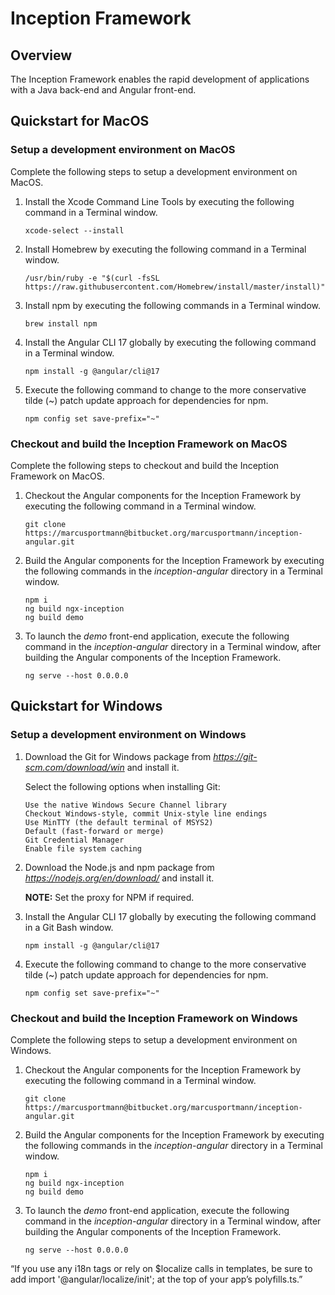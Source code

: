 # Inception Framework

## Overview
The Inception Framework enables the rapid development of applications with a Java back-end and
Angular front-end.

## Quickstart for MacOS

### Setup a development environment on MacOS

Complete the following steps to setup a development environment on MacOS.

1. Install the Xcode Command Line Tools by executing the following command in a Terminal
   window.
   ```
   xcode-select --install
   ```
2. Install Homebrew by executing the following command in a Terminal window.
   ```
   /usr/bin/ruby -e "$(curl -fsSL https://raw.githubusercontent.com/Homebrew/install/master/install)"
   ```
3. Install npm by executing the following commands in a Terminal window.
   ```
   brew install npm
   ```
4. Install the Angular CLI 17 globally by executing the following command in a Terminal
   window.
   ```
   npm install -g @angular/cli@17
   ```
5. Execute the following command to change to the more conservative tilde (~) patch
   update approach for dependencies for npm.
   ```
   npm config set save-prefix="~"
   ```

### Checkout and build the Inception Framework on MacOS

Complete the following steps to checkout and build the Inception Framework on MacOS.

1. Checkout the Angular components for the Inception Framework by executing the following 
   command in a Terminal window.
   ```
   git clone https://marcusportmann@bitbucket.org/marcusportmann/inception-angular.git 
   ```   
2. Build the Angular components for the Inception Framework by executing the
   following commands in the *inception-angular* directory in a Terminal window.
   ```
   npm i
   ng build ngx-inception
   ng build demo
   ```
3. To launch the *demo* front-end application, execute the following command
   in the *inception-angular* directory in a Terminal window, after building
   the Angular components of the Inception Framework.
   ```
   ng serve --host 0.0.0.0
   ```

## Quickstart for Windows

### Setup a development environment on Windows

1. Download the Git for Windows package from *https://git-scm.com/download/win* and
   install it.

   Select the following options when installing Git:
   ```
   Use the native Windows Secure Channel library
   Checkout Windows-style, commit Unix-style line endings
   Use MinTTY (the default terminal of MSYS2)
   Default (fast-forward or merge)
   Git Credential Manager
   Enable file system caching
   ```
2. Download the Node.js and npm package from *https://nodejs.org/en/download/* and install it.

   **NOTE:** Set the proxy for NPM if required.
3. Install the Angular CLI 17 globally by executing the following command in a Git Bash
   window.
   ```
   npm install -g @angular/cli@17
   ```
4. Execute the following command to change to the more conservative tilde (~) patch
   update approach for dependencies for npm.
   ```
   npm config set save-prefix="~"
   ```

### Checkout and build the Inception Framework on Windows

Complete the following steps to setup a development environment on Windows.

1. Checkout the Angular components for the Inception Framework by executing the following 
   command in a Terminal window.
   ```
   git clone https://marcusportmann@bitbucket.org/marcusportmann/inception-angular.git
   ```   
2. Build the Angular components for the Inception Framework by executing the
   following commands in the *inception-angular* directory in a Terminal
   window.
   ```
   npm i
   ng build ngx-inception
   ng build demo
   ```
3. To launch the *demo* front-end application, execute the following command
   in the *inception-angular* directory in a Terminal window, after building
   the Angular components of the Inception Framework.
   ```
   ng serve --host 0.0.0.0
   ```

“If you use any i18n tags or rely on $localize calls in templates, be sure to add
import '@angular/localize/init'; at the top of your app’s polyfills.ts.”

